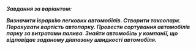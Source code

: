 ***Завдання за варіантом:***<br>

***Визначити ієрархію легкових автомобілів. Створити таксопарк. Порахувати
вартість автопарку. Провести сортування автомобілів парку за витратами
палива. Знайти автомобіль у компанії, що відповідає заданому діапазону
швидкості автомобіля.***<br>